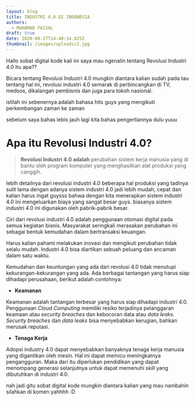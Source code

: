 ```yaml
---
layout: blog
title: INDUSTRI 4.0 DI INDONESIA
authors:
  - MUHAMAD FAISAL
draft: true
date: 2020-08-27T14:40:14.025Z
thumbnail: /images/uploads/2.jpg
---
```

Hallo sobat digital kode kali ini saya mau ngenalin tentang Revolusi Industri 4.0 itu apa??

Bicara tentang Revolusi Industri 4.0 mungkin diantara kalian sudah pada tau tentang hal ini, revolusi industri 4.0 semarak di perbincangkan di TV, medsos, dikalangan pembisnis dan juga para tokoh nasional.

istilah ini sebenernya adalah bahasa hits guys yang mengikuti perkembangan zaman ke zaman 

sebelum saya bahas lebis jauh lagi kita bahas pengertiannya dulu yuuu

# Apa itu Revolusi Industri 4.0?

> **Revolusi Industri 4.0 adalah** perubahan sistem kerja manusia yang di bantu oleh program komputer yang menghasilkan alat produksi yang canggih.

lebih detailnya dari revolusi industri 4.0 beberapa hal produksi yang tadinya sulit lama dengan adanya sistem industri 4.0 jadi lebih mudah, cepat dan kalian harus ingat guysss bahwa dengan kita menerapkan sistem industri 4.0 ini mengeluarkan biaya yang sangat besar guys. biasanya sistem industri 4.0 ini digunakan oleh pabrik-pabrik besar.

Ciri dari revolusi industri 4.0 adalah penggunaan otomasi digital pada semua kegiatan bisnis. Masyarakat seringkali merasakan perubahan ini sebagai bentuk kemudahan dalam bertransaksi keuangan.

Harus kalian pahami melakukan inovasi dan mengikuti perubahan tidak selalu mudah. [](https://www.jurnal.id/blog/6-strategi-perusahaan-menghadapi-era-revolusi-industri-4-0/)Industri 4.0 bisa diartikan sebuah peluang dan ancaman dalam satu waktu.

Kemudahan dan keuntungan yang ada dari revolusi 4.0 tidak menutupi kekurangan-kekurangan yang ada. Ada berbagai tantangan yang harus siap dihadapi perusahaan, berikut adalah contohnya:

* **Keamanan**

Keamanan adalah tantangan terbesar yang harus siap dihadapi industri 4.0. Penggunaan *Cloud Computing* memiliki resiko terjadinya pelanggaran keamaan atau *security breaches* dan kebocoran data atau *data leaks.* *Security breaches* dan *data leaks* bisa menyebabkan kerugian, bahkan merusak reputasi.

* **Tenaga Kerja**

Adopsi industry 4.0 dapat menyebabkan banyaknya tenaga kerja manusia yang digantikan oleh mesin. Hal ini dapat memicu meningkatnya pengangguran. Maka dari itu diperlukan pendidikan yang dapat menompang generasi selanjutnya untuk dapat memenuhi *skill* yang dibutuhkan di industri 4.0.

nah jadi gitu sobat digital kode mungkin diantara kalian yang mau nambahin silahkan di komen yahhhh :D